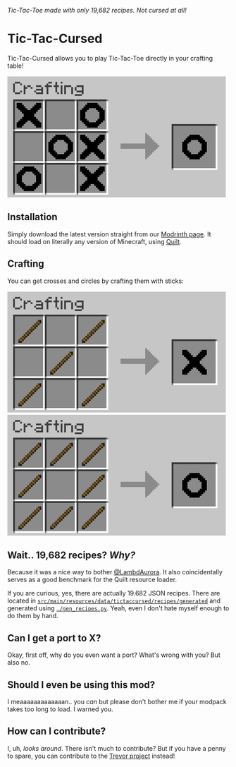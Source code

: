 *Tic-Tac-Toe made with only 19,682 recipes. Not cursed at all!*

# Tic-Tac-Cursed

Tic-Tac-Cursed allows you to play Tic-Tac-Toe directly in your crafting table!

[![Example](./medias/example.png)](./medias/example.png)

## Installation

Simply download the latest version straight from our [Modrinth page](https://modrinth.com/mod/tic-tac-cursed).
It should load on literally any version of Minecraft, using [Quilt](https://quiltmc.org).

## Crafting

You can get crosses and circles by crafting them with sticks:

[![Crafting cross](./medias/cross_craft.png)](./medias/cross_craft.png)
[![Crafting circle](./medias/circle_craft.png)](./medias/circle_craft.png)

## Wait.. 19,682 recipes? *Why?*

Because it was a nice way to bother [@LambdAurora](https://modrinth.com/user/LambdAurora). It also coincidentally serves as
a good benchmark for the Quilt resource loader.

If you are curious, yes, there are actually 19.682 JSON recipes. There are located in [`src/main/resources/data/tictaccursed/recipes/generated`](./src/main/resources/data/tictaccursed/recipes/generated)
and generated using [`./gen_recipes.py`](./gen_recipes.py). Yeah, even I don't hate myself enough to do them by hand.

## Can I get a port to X?

Okay, first off, why do you even want a port? What's wrong with you? But also no.

## Should I even be using this mod?

I meaaaaaaaaaaaaan.. you *can* but please don't bother me if your modpack takes too long to load. I warned you.

## How can I contribute?

I, uh, *looks around*. There isn't much to contribute? But if you have a penny to spare, you can contribute to the
[Trevor project](https://www.thetrevorproject.org/) instead!
